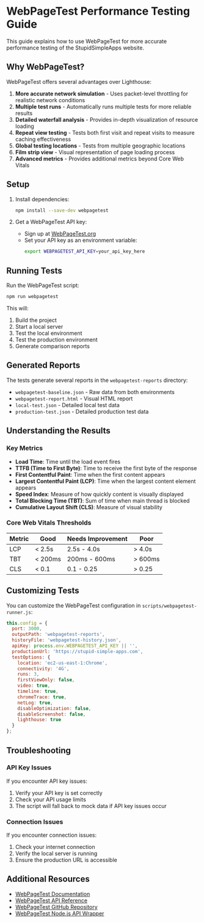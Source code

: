 # WebPageTest Performance Testing Guide

This guide explains how to use WebPageTest for more accurate performance testing of the StupidSimpleApps website.

## Why WebPageTest?

WebPageTest offers several advantages over Lighthouse:

1. **More accurate network simulation** - Uses packet-level throttling for realistic network conditions
2. **Multiple test runs** - Automatically runs multiple tests for more reliable results
3. **Detailed waterfall analysis** - Provides in-depth visualization of resource loading
4. **Repeat view testing** - Tests both first visit and repeat visits to measure caching effectiveness
5. **Global testing locations** - Tests from multiple geographic locations
6. **Film strip view** - Visual representation of page loading process
7. **Advanced metrics** - Provides additional metrics beyond Core Web Vitals

## Setup

1. Install dependencies:
   ```bash
   npm install --save-dev webpagetest
   ```

2. Get a WebPageTest API key:
   - Sign up at [WebPageTest.org](https://www.webpagetest.org/getkey.php)
   - Set your API key as an environment variable:
     ```bash
     export WEBPAGETEST_API_KEY=your_api_key_here
     ```

## Running Tests

Run the WebPageTest script:

```bash
npm run webpagetest
```

This will:
1. Build the project
2. Start a local server
3. Test the local environment
4. Test the production environment
5. Generate comparison reports

## Generated Reports

The tests generate several reports in the `webpagetest-reports` directory:

- `webpagetest-baseline.json` - Raw data from both environments
- `webpagetest-report.html` - Visual HTML report
- `local-test.json` - Detailed local test data
- `production-test.json` - Detailed production test data

## Understanding the Results

### Key Metrics

- **Load Time**: Time until the load event fires
- **TTFB (Time to First Byte)**: Time to receive the first byte of the response
- **First Contentful Paint**: Time when the first content appears
- **Largest Contentful Paint (LCP)**: Time when the largest content element appears
- **Speed Index**: Measure of how quickly content is visually displayed
- **Total Blocking Time (TBT)**: Sum of time when main thread is blocked
- **Cumulative Layout Shift (CLS)**: Measure of visual stability

### Core Web Vitals Thresholds

| Metric | Good | Needs Improvement | Poor |
|--------|------|-------------------|------|
| LCP    | < 2.5s | 2.5s - 4.0s | > 4.0s |
| TBT    | < 200ms | 200ms - 600ms | > 600ms |
| CLS    | < 0.1 | 0.1 - 0.25 | > 0.25 |

## Customizing Tests

You can customize the WebPageTest configuration in `scripts/webpagetest-runner.js`:

```javascript
this.config = {
  port: 3000,
  outputPath: 'webpagetest-reports',
  historyFile: 'webpagetest-history.json',
  apiKey: process.env.WEBPAGETEST_API_KEY || '',
  productionUrl: 'https://stupid-simple-apps.com',
  testOptions: {
    location: 'ec2-us-east-1:Chrome',
    connectivity: '4G',
    runs: 3,
    firstViewOnly: false,
    video: true,
    timeline: true,
    chromeTrace: true,
    netLog: true,
    disableOptimization: false,
    disableScreenshot: false,
    lighthouse: true
  }
};
```

## Troubleshooting

### API Key Issues

If you encounter API key issues:

1. Verify your API key is set correctly
2. Check your API usage limits
3. The script will fall back to mock data if API key issues occur

### Connection Issues

If you encounter connection issues:

1. Check your internet connection
2. Verify the local server is running
3. Ensure the production URL is accessible

## Additional Resources

- [WebPageTest Documentation](https://docs.webpagetest.org/)
- [WebPageTest API Reference](https://docs.webpagetest.org/api/reference/)
- [WebPageTest GitHub Repository](https://github.com/WPO-Foundation/webpagetest)
- [WebPageTest Node.js API Wrapper](https://github.com/marcelduran/webpagetest-api)

